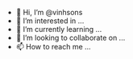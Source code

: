 - 👋 Hi, I’m @vinhsons
- 👀 I’m interested in ...
- 🌱 I’m currently learning ...
- 💞️ I’m looking to collaborate on ...
- 📫 How to reach me ...

<!---
vinhsons/vinhsons is a ✨ special ✨ repository because its `README.md` (this file) appears on your GitHub profile.
You can click the Preview link to take a look at your changes.
--->
